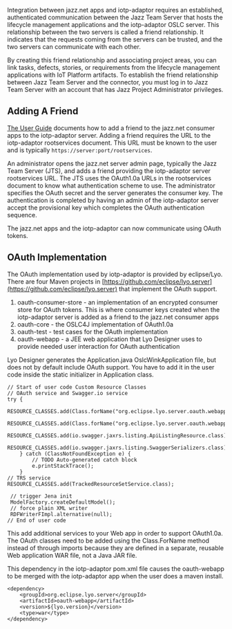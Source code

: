Integration between jazz.net apps and iotp-adaptor requires an established, authenticated communication between the Jazz Team Server that hosts the lifecycle management applications and the iotp-adaptor OSLC server. This relationship between the two servers is called a friend relationship. It indicates that the requests coming from the servers can be trusted, and the two servers can communicate with each other. 

By creating this friend relationship and associating project areas, you can link tasks, defects, stories, or requirements from the lifecycle management applications with IoT Platform artifacts. To establish the friend relationship between Jazz Team Server and the connector, you must log in to Jazz Team Server with an account that has Jazz Project Administrator privileges.

## Adding A Friend

[The User Guide](./userGuide/administration) documents how to add a friend to the jazz.net consumer apps to the iotp-adaptor server. Adding a friend requires the URL to the iotp-adaptor rootservices document. This URL must be known to the user and is typically `https://server:port/rootservices`. 

An administrator opens the jazz.net server admin page, typically the Jazz Team Server (JTS), and adds a friend providing the iotp-adaptor server rootservices URL.  The JTS uses the OAuth1.0a URLs in the rootservices document to know what authentication scheme to use. The administrator specifies the OAuth secret and the server generates the consumer key. The authentication is completed by having an admin of the iotp-adaptor server accept the provisional key which completes the OAuth authentication sequence. 

The jazz.net apps and the iotp-adaptor can now communicate using OAuth tokens.

## OAuth Implementation

The OAuth implementation used by iotp-adaptor is provided by eclipse/Lyo. There are four Maven projects in [https://github.com/eclipse/lyo.server](https://github.com/eclipse/lyo.server) that implement the OAuth support. 

1. oauth-consumer-store - an implementation of an encrypted consumer store for OAuth tokens. This is where consumer keys created when the iotp-adaptor server is added as a friend to the jazz.net consumer apps
2. oauth-core - the OSLC4J implementation of OAuth1.0a
3. oauth-test - test cases for the OAuth implementation
4. oauth-webapp - a JEE web application that Lyo Designer uses to provide needed user interaction for OAuth authentication

Lyo Designer generates the Application.java OslcWinkApplication file, but does not by default include OAuth support. You have to add it in the user code inside the static initializer in Application class.

```
// Start of user code Custom Resource Classes
// OAuth service and Swagger.io service
try {
	RESOURCE_CLASSES.add(Class.forName("org.eclipse.lyo.server.oauth.webapp.services.ConsumersService"));
	RESOURCE_CLASSES.add(Class.forName("org.eclipse.lyo.server.oauth.webapp.services.OAuthService"));
	RESOURCE_CLASSES.add(io.swagger.jaxrs.listing.ApiListingResource.class);
	RESOURCE_CLASSES.add(io.swagger.jaxrs.listing.SwaggerSerializers.class);
	} catch (ClassNotFoundException e) {
		// TODO Auto-generated catch block
		e.printStackTrace();
	}
// TRS service	
RESOURCE_CLASSES.add(TrackedResourceSetService.class);

 // trigger Jena init
 ModelFactory.createDefaultModel();
 // force plain XML writer
 RDFWriterFImpl.alternative(null);
// End of user code
```
This add additional services to your Web app in order to support OAuth1.0a. The OAuth classes need to be added using the Class.ForName method instead of through imports because they are defined in a separate, reusable Web application WAR file, not a Java JAR file.

This dependency in the iotp-adaptor pom.xml file causes the oauth-webapp to be merged with the iotp-adaptor app when the user does a maven install.
```
<dependency>
    <groupId>org.eclipse.lyo.server</groupId>
    <artifactId>oauth-webapp</artifactId>
    <version>${lyo.version}</version>
    <type>war</type>
</dependency>
```

